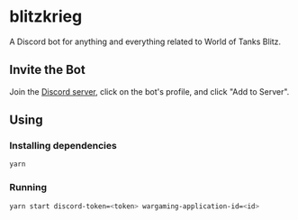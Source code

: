 # blitzkrieg

A Discord bot for anything and everything related to World of Tanks Blitz.

## Invite the Bot

Join the [Discord server](https://discord.gg/nDt7AjGJQH), click on the bot's profile, and click "Add to Server".

## Using

### Installing dependencies

```bash
yarn
```

### Running

```bash
yarn start discord-token=<token> wargaming-application-id=<id>
```
